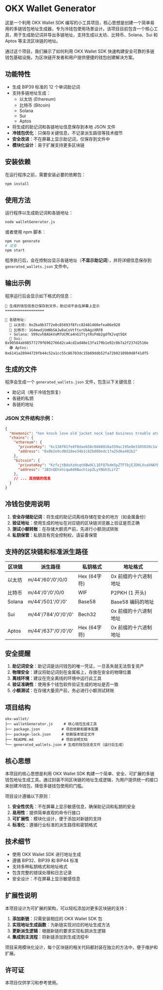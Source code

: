 # OKX Wallet Generator

这是一个利用 OKX Wallet SDK 编写的小工具项目，核心思想是创建一个简单易用的多链钱包地址生成器，专为冷钱包使用场景设计。该项目目前包含一个核心工具，用于生成助记词并导出多链地址，支持生成以太坊、比特币、Solana、Sui 和 Aptos 等主流区块链的地址。

通过这个项目，我们展示了如何利用 OKX Wallet SDK 快速构建安全可靠的多链钱包基础设施，为区块链开发者和用户提供便捷的钱包创建解决方案。

## 功能特性

- 生成 BIP39 标准的 12 个单词助记词
- 支持多链地址生成：
  - 以太坊 (Ethereum)
  - 比特币 (Bitcoin)
  - Solana
  - Sui
  - Aptos
- 将生成的助记词和各链地址信息保存到本地 JSON 文件
- **冷钱包优化**：只保存关键信息，不记录派生路径等技术细节
- **安全改进**：不在屏幕上显示助记词，仅保存到文件中
- **模块化设计**：易于扩展支持更多区块链

## 安装依赖

在运行程序之前，需要安装必要的依赖包：

```bash
npm install
```

## 使用方法

运行程序以生成助记词和各链地址：

```bash
node walletGenerator.js
```

或者使用 npm 脚本：

```bash
npm run generate
# 或者
npm start
```

程序执行后，会在控制台显示各链地址（**不显示助记词**），并将详细信息保存到 `generated_wallets.json` 文件中。

## 输出示例

程序运行后会显示如下格式的信息：

```
🎉 生成的钱包信息已保存到文件，助记词不会在屏幕上显示
==================

🔗 各链地址:
  🔷 以太坊: 0x2ba9b3772e0c85693f8fcc82481460efea06e920
  🔘 比特币: 1G4mwdjUmNbSAJw8aCoVtftxrUbAgzXRF8
  ⚡ Solana: 599zvh8AbkVoM7UCMCa4nG1TtytRsFmb2gdfKJvqt5QX
  🔱 Sui: 0x90584ab98577279f6962766d2ca4cd2ad48e13fa179b1e92c0b7a2f237d2516e
  🟣 Aptos: 0x6141a20944729fb44c52a1cc55c86703dc15b69ddb52fa72b92109b9d8f41df5
```

## 生成的文件

程序会生成一个 `generated_wallets.json` 文件，包含以下关键信息：

- 助记词（用于冷钱包恢复）
- 各链的私钥
- 各链的地址

### JSON 文件结构示例：

```json
{
  "mnemonic": "hen knock love old jacket neck load business trouble atom profit comic",
  "chains": {
    "ethereum": {
      "privateKey": "6c130f01fedf0daeb58c0d40918a359ac195e0e3305020c1afb4f861a2690348",
      "address": "0x0b2e9cd0d18ee34b1c82b080edc17a25d6a481b2"
    },
    "bitcoin": {
      "privateKey": "KzfxjtBdxXzHsqt6Bw9CL1EFQ7kdm5pZTFTbjEJDHLXvakNAYDow",
      "address": "1B3nQEhxhiqw8d9Bwch1zpZLyYNGh2LiYZ"
    },
    // ... 其他链的信息
  }
}
```

## 冷钱包使用说明

1. **安全存储助记词**：将生成的助记词离线存储在安全的地方（如金属备份）
2. **验证地址**：使用生成的地址在对应链的区块链浏览器上验证是否正确
3. **测试小额转账**：在存储大额资产前，先进行小额测试转账
4. **私钥保管**：私钥具有完全控制权，请妥善保管

## 支持的区块链和标准派生路径

| 区块链 | 派生路径 | 私钥格式 | 地址格式 |
|--------|----------|----------|----------|
| 以太坊 | m/44'/60'/0'/0/0 | Hex (64字符) | 0x 前缀的十六进制地址 |
| 比特币 | m/44'/0'/0'/0/0 | WIF | P2PKH (1 开头) |
| Solana | m/44'/501'/0'/0' | Base58 | Base58 编码的地址 |
| Sui | m/44'/784'/0'/0'/0' | Bech32 | 0x 前缀的十六进制地址 |
| Aptos | m/44'/637'/0'/0'/0' | Hex (64字符) | 0x 前缀的十六进制地址 |

## 安全提醒

1. **助记词安全**：助记词是访问钱包的唯一凭证，一旦丢失就无法恢复资产
2. **物理安全**：建议将助记词刻在金属板上，存放在安全的物理位置
3. **离线环境**：建议在完全离线的环境中运行此工具
4. **验证准确性**：使用多个钱包软件验证生成的地址是否一致
5. **小额测试**：在存储大量资产前，务必进行小额测试转账

## 项目结构

```
okx-wallet/
├── walletGenerator.js     # 核心钱包生成工具
├── package.json          # 项目依赖和脚本配置
├── package-lock.json     # 依赖版本锁定文件
├── README.md             # 项目说明文档
└── generated_wallets.json # 生成的钱包信息文件（运行后生成）
```

## 核心思想

本项目的核心思想是利用 OKX Wallet SDK 构建一个简单、安全、可扩展的多链钱包地址生成工具。通过封装不同区块链的地址生成逻辑，为用户提供统一的接口来创建冷钱包，降低多链钱包使用的门槛。

项目设计遵循以下原则：
1. **安全性优先**：不在屏幕上显示敏感信息，确保助记词和私钥的安全
2. **易用性**：提供简单直观的命令行接口
3. **可扩展性**：模块化设计，便于添加对新链的支持
4. **标准化**：遵循行业标准的派生路径和密钥格式

## 技术细节

- 使用 OKX Wallet SDK 进行地址生成
- 遵循 BIP32、BIP39 和 BIP44 标准
- 支持多种私钥格式和地址格式
- 包含完整的错误处理和日志记录
- 安全设计：不在屏幕上显示敏感信息

## 扩展性说明

本项目设计为可扩展的架构，可以轻松添加对更多区块链的支持：

1. **添加新链**：只需安装相应的 OKX Wallet SDK 包
2. **实现地址生成函数**：为新链实现对应的地址生成方法
3. **更新派生逻辑**：根据新链的要求实现私钥派生逻辑
4. **集成到主流程**：将新链添加到生成流程中

项目采用模块化设计，每个区块链的相关代码都封装在独立的方法中，便于维护和扩展。

## 许可证

本项目仅供学习和参考使用。
